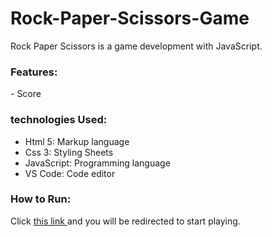 # Rock-Paper-Scissors-Game

Rock Paper Scissors is a game development with JavaScript.

<h3>Features:</h3>
- Score


<h3>technologies Used:</h3>

- Html 5: Markup language
- Css 3: Styling Sheets 
- JavaScript: Programming language
- VS Code: Code editor

<h3>How to Run:</h3>

Click <a href="https://heebettinelli.github.io/Rock-Paper-Scissors-Game/" target="_blank">this link </a> and you will be redirected to start playing.
